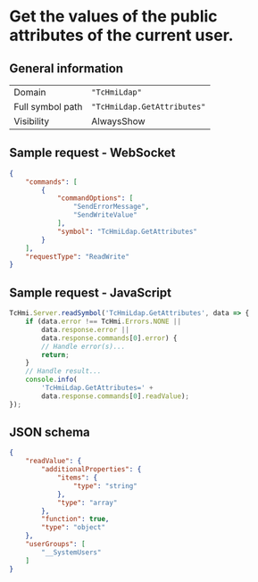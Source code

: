# Get the values of the public attributes of the current user.

## General information

|  |  |
| - | - |
| Domain | `"TcHmiLdap"` |
| Full symbol path | `"TcHmiLdap.GetAttributes"` |
| Visibility | AlwaysShow |

## Sample request - WebSocket

```json
{
    "commands": [
        {
            "commandOptions": [
                "SendErrorMessage",
                "SendWriteValue"
            ],
            "symbol": "TcHmiLdap.GetAttributes"
        }
    ],
    "requestType": "ReadWrite"
}
```

## Sample request - JavaScript

```javascript
TcHmi.Server.readSymbol('TcHmiLdap.GetAttributes', data => {
    if (data.error !== TcHmi.Errors.NONE ||
        data.response.error ||
        data.response.commands[0].error) {
        // Handle error(s)...
        return;
    }
    // Handle result...
    console.info(
        'TcHmiLdap.GetAttributes=' +
        data.response.commands[0].readValue);
});
```

## JSON schema

```json
{
    "readValue": {
        "additionalProperties": {
            "items": {
                "type": "string"
            },
            "type": "array"
        },
        "function": true,
        "type": "object"
    },
    "userGroups": [
        "__SystemUsers"
    ]
}
```
